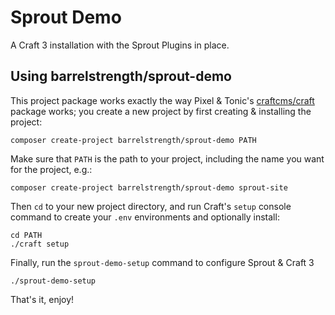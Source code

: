 # Sprout Demo

A Craft 3 installation with the Sprout Plugins in place.

## Using barrelstrength/sprout-demo

This project package works exactly the way Pixel & Tonic's [craftcms/craft](https://github.com/craftcms/craft) package works; you create a new project by first creating & installing the project:

    composer create-project barrelstrength/sprout-demo PATH

Make sure that `PATH` is the path to your project, including the name you want for the project, e.g.:

    composer create-project barrelstrength/sprout-demo sprout-site

Then `cd` to your new project directory, and run Craft's `setup` console command to create your `.env` environments and optionally install:

    cd PATH
    ./craft setup

Finally, run the `sprout-demo-setup` command to configure Sprout & Craft 3

    ./sprout-demo-setup

That's it, enjoy!
